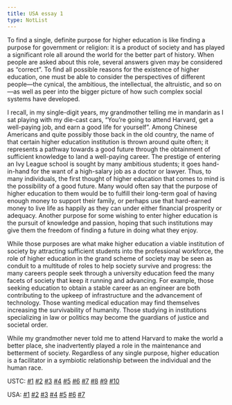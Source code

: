 ```yaml
---
title: USA essay 1
type: NotList
---
```


To find a single, definite purpose for higher education is like finding a purpose for government or religion: it is a product of society and has played a significant role all around the world for the better part of history. When people are asked about this role, several answers given may be considered as “correct”. To find all possible reasons for the existence of higher education, one must be able to consider the perspectives of different people—the cynical, the ambitious, the intellectual, the altruistic, and so on—as well as peer into the bigger picture of how such complex social systems have developed.

 I recall, in my single-digit years, my grandmother telling me in mandarin as I sat playing with my die-cast cars, “You’re going to attend Harvard, get a well-paying job, and earn a good life for yourself”. Among Chinese Americans and quite possibly those back in the old country, the name of that certain higher education institution is thrown around quite often; it represents a pathway towards a good future through the obtainment of sufficient knowledge to land a well-paying career. The prestige of entering an Ivy League school is sought by many ambitious students; it goes hand-in-hand for the want of a high-salary job as a doctor or lawyer. Thus, to many individuals, the first thought of higher education that comes to mind is the possibility of a good future. Many would often say that the purpose of higher education to them would be to fulfill their long-term goal of having enough money to support their family, or perhaps use that hard-earned money to live life as happily as they can under either financial prosperity or adequacy. Another purpose for some wishing to enter higher education is the pursuit of knowledge and passion, hoping that such institutions may give them the freedom of finding a future in doing what they enjoy.

 While those purposes are what make higher education a viable institution of society by attracting sufficient students into the professional workforce, the role of higher education in the grand scheme of society may be seen as conduit to a multitude of roles to help society survive and progress: the many careers people seek through a university education feed the many facets of society that keep it running and advancing. For example, those seeking education to obtain a stable career as an engineer are both contributing to the upkeep of infrastructure and the advancement of technology. Those wanting medical education may find themselves increasing the survivability of humanity. Those studying in institutions specializing in law or politics may become the guardians of justice and societal order.

 While my grandmother never told me to attend Harvard to make the world a better place, she inadvertently played a role in the maintenance and betterment of society. Regardless of any single purpose, higher education is a facilitator in a symbiotic relationship between the individual and the human race.

 USTC: [\#1](/meeting/highereducation/ustc1) [\#2](/meeting/highereducation/ustc2) [\#3](/meeting/highereducation/ustc3) [\#4](/meeting/highereducation/ustc4) [\#5](/meeting/highereducation/ustc5) [\#6](/meeting/highereducation/ustc6)  [\#7](/meeting/highereducation/ustc7)  [\#8](/meeting/highereducation/ustc8) [\#9](/meeting/highereducation/ustc9) [\#10](/meeting/highereducation/ustc10)

 USA: [\#1](/meeting/highereducation/usa1) [\#2](/meeting/highereducation/usa2) [\#3](/meeting/highereducation/usa3) [\#4](/meeting/highereducation/usa4) [\#5](/meeting/highereducation/usa5)  [\#6](/meeting/highereducation/usa6) [\#7](/meeting/highereducation/usa7)   
